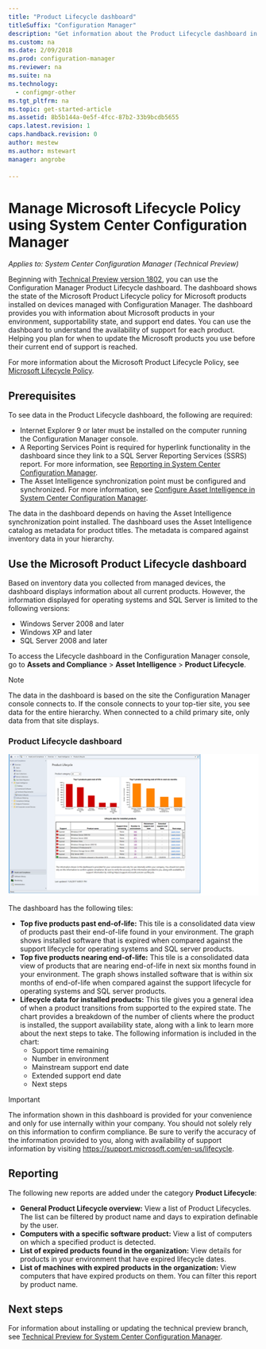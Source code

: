 ```yaml
---
title: "Product Lifecycle dashboard"
titleSuffix: "Configuration Manager"
description: "Get information about the Product Lifecycle dashboard in System Center Configuration Manager."
ms.custom: na
ms.date: 2/09/2018
ms.prod: configuration-manager
ms.reviewer: na
ms.suite: na
ms.technology:
  - configmgr-other
ms.tgt_pltfrm: na
ms.topic: get-started-article
ms.assetid: 8b5b144a-0e5f-4fcc-87b2-33b9bcdb5655
caps.latest.revision: 1
caps.handback.revision: 0
author: mestew
ms.author: mstewart
manager: angrobe

---
```

# Manage Microsoft Lifecycle Policy using System Center Configuration Manager

*Applies to: System Center Configuration Manager (Technical Preview)*

Beginning with [Technical Preview version 1802](/sccm/core/get-started/capabilities-in-technical-preview-1802), you can use the Configuration Manager Product Lifecycle dashboard. The dashboard shows the state of the Microsoft Product Lifecycle policy for Microsoft products installed on devices managed with Configuration Manager. The dashboard provides you with information about Microsoft products in your environment, supportability state, and support end dates. 
 You can use the dashboard to understand the availability of support for each product. Helping you plan for when to update the Microsoft products you use before their current end of support is reached.  

For more information about the Microsoft Product Lifecycle Policy, see [Microsoft Lifecycle Policy](https://support.microsoft.com/en-us/lifecycle).

## Prerequisites 

 To see data in the Product Lifecycle dashboard, the following are required: 
- Internet Explorer 9 or later must be installed on the computer running the Configuration Manager console. 
- A Reporting Services Point is required for hyperlink functionality in the dashboard since they link to a SQL Server Reporting Services (SSRS) report. For more information, see [Reporting in System Center Configuration Manager](/sccm/core/servers/manage/reporting). 
- The Asset Intelligence synchronization point must be configured and synchronized. For more information, see [Configure Asset Intelligence in System Center Configuration Manager](/sccm/core/clients/manage/asset-intelligence/configuring-asset-intelligence).

The data in the dashboard depends on having the Asset Intelligence synchronization point installed. The dashboard uses the Asset Intelligence catalog as metadata for product titles. The metadata is compared against inventory data in your hierarchy. 

## Use the Microsoft Product Lifecycle dashboard

Based on inventory data you collected from managed devices, the dashboard displays information about all current products. However, the information displayed for operating systems and SQL Server is limited to the following versions:

- Windows Server 2008 and later
- Windows XP and later
- SQL Server 2008 and later

To access the Lifecycle dashboard in the Configuration Manager console, go to **Assets and Compliance** > **Asset Intelligence** > **Product Lifecycle**.

>[!NOTE]
>The data in the dashboard is based on the site the Configuration Manager console connects to. If the console connects to your top-tier site, you see data for the entire hierarchy. When connected to a child primary site, only data from that site displays.

### Product Lifecycle dashboard

![Product Lifecycle dashboard](/sccm/core/clients/manage/asset-intelligence/media/product-lifecycle-dashboard.png)

The dashboard has the following tiles: 
- **Top five products past end-of-life:** This tile is a consolidated data view of products past their end-of-life found in your environment. The graph shows installed software that is expired when compared against the support lifecycle for operating systems and SQL server products.  
- **Top five products nearing end-of-life:** This tile is a consolidated data view of products that are nearing end-of-life in next six months found in your environment. The graph shows installed software that is within six months of end-of-life when compared against the support lifecycle for operating systems and SQL server products.
- **Lifecycle data for installed products:** This tile gives you a general idea of when a product transitions from supported to the expired state. The chart provides a breakdown of the number of clients where the product is installed, the support availability state, along with a link to learn more about the next steps to take. The following information is included in the chart:     
    - Support time remaining
    - Number in environment 
    - Mainstream support end date
    - Extended support end date
    - Next steps 

>[!IMPORTANT]
>The information shown in this dashboard is provided for your convenience and only for use internally within your company. You should not solely rely on this information to confirm compliance. Be sure to verify the accuracy of the information provided to you, along with availability of support information by visiting https://support.microsoft.com/en-us/lifecycle.

## Reporting
The following new reports are added under the category **Product Lifecycle**:
- **General Product Lifecycle overview:** View a list of Product Lifecycles. The list can be filtered by product name and days to expiration definable by the user. 
- **Computers with a specific software product:** View a list of computers on which a specified product is detected.
- **List of expired products found in the organization:** View details for products in your environment that have expired lifecycle dates. 
- **List of machines with expired products in the organization:** View computers that have expired products on them. You can filter this report by product name.

## Next steps
For information about installing or updating the technical preview branch, see [Technical Preview for System Center Configuration Manager](/sccm/core/get-started/technical-preview).  

